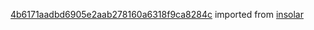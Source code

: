 [4b6171aadbd6905e2aab278160a6318f9ca8284c](https://github.com/insolar/insolar/commit/4b6171aadbd6905e2aab278160a6318f9ca8284c) imported from [insolar](https://github.com/insolar/insolar)
